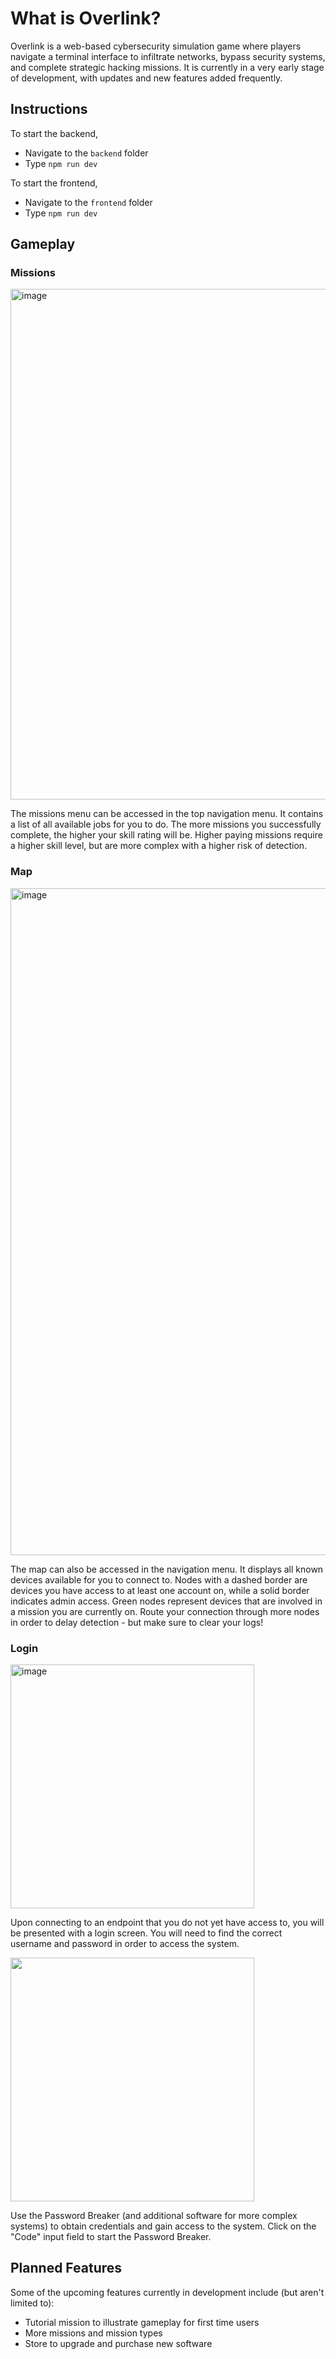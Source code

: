 # What is Overlink?
Overlink is a web-based cybersecurity simulation game where players navigate a terminal interface to infiltrate networks, bypass security systems, and complete strategic hacking missions. It is currently in a very early stage of development, with updates and new features added frequently.

## Instructions
To start the backend,
  * Navigate to the `backend` folder
  * Type `npm run dev`

To start the frontend,
  * Navigate to the `frontend` folder
  * Type `npm run dev`

## Gameplay
### Missions
<img width="817" alt="image" src="https://github.com/user-attachments/assets/1bc8dff0-8b2e-4924-ba86-19f78dbc2603" />

The missions menu can be accessed in the top navigation menu. It contains a list of all available jobs for you to do. The more missions you successfully complete, the higher your skill rating will be. Higher paying missions require a higher skill level, but are more complex with a higher risk of detection.


### Map
<img width="1067" alt="image" src="https://github.com/user-attachments/assets/7dbb71b2-2793-4a19-8d2a-2a79f4c90163" />

The map can also be accessed in the navigation menu. It displays all known devices available for you to connect to. Nodes with a dashed border are devices you have access to at least one account on, while a solid border indicates admin access. Green nodes represent devices that are involved in a mission you are currently on. Route your connection through more nodes in order to delay detection - but make sure to clear your logs!

### Login
<img width="390" alt="image" src="https://github.com/user-attachments/assets/3fbf6e6b-b0c4-4870-ac27-66db83a304fd" />

Upon connecting to an endpoint that you do not yet have access to, you will be presented with a login screen. You will need to find the correct username and password in order to access the system.

<img width="390" src="https://github.com/user-attachments/assets/bf514776-e7a2-4ead-83a1-7b54249b88cd" />

Use the Password Breaker (and additional software for more complex systems) to obtain credentials and gain access to the system. Click on the "Code" input field to start the Password Breaker.

## Planned Features
Some of the upcoming features currently in development include (but aren't limited to):
* Tutorial mission to illustrate gameplay for first time users
* More missions and mission types
* Store to upgrade and purchase new software
